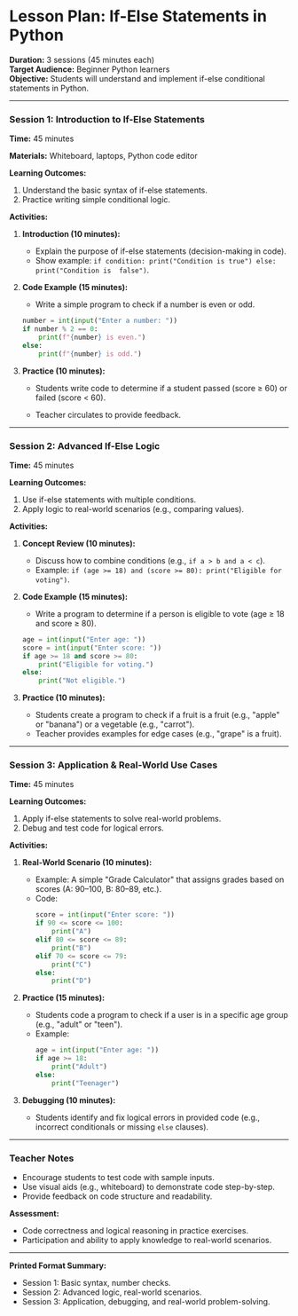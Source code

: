 # Lesson Plan: If-Else Statements in Python  
**Duration:** 3 sessions (45 minutes each)  
**Target Audience:** Beginner Python learners  
**Objective:** Students will understand and implement if-else conditional statements in 
Python.  

---

### **Session 1: Introduction to If-Else Statements**  
**Time:** 45 minutes  

**Materials:** Whiteboard, laptops, Python code editor  

**Learning Outcomes:**  
1. Understand the basic syntax of if-else statements.  
2. Practice writing simple conditional logic.  

**Activities:**  
1. **Introduction (10 minutes):**  
   - Explain the purpose of if-else statements (decision-making in code).  
   - Show example: `if condition: print("Condition is true") else: print("Condition is 
false")`.  

2. **Code Example (15 minutes):**  
   - Write a simple program to check if a number is even or odd.  
   ```python
   number = int(input("Enter a number: "))
   if number % 2 == 0:
       print(f"{number} is even.")
   else:
       print(f"{number} is odd.")
   ```  

3. **Practice (10 minutes):**  
   - Students write code to determine if a student passed (score ≥ 60) or failed (score < 60). 
 
   - Teacher circulates to provide feedback.  

---

### **Session 2: Advanced If-Else Logic**  
**Time:** 45 minutes  

**Learning Outcomes:**  
1. Use if-else statements with multiple conditions.  
2. Apply logic to real-world scenarios (e.g., comparing values).  

**Activities:**  
1. **Concept Review (10 minutes):**  
   - Discuss how to combine conditions (e.g., `if a > b and a < c`).  
   - Example: `if (age >= 18) and (score >= 80): print("Eligible for voting")`.  

2. **Code Example (15 minutes):**  
   - Write a program to determine if a person is eligible to vote (age ≥ 18 and score ≥ 80).  
   ```python
   age = int(input("Enter age: "))
   score = int(input("Enter score: "))
   if age >= 18 and score >= 80:
       print("Eligible for voting.")
   else:
       print("Not eligible.")
   ```  

3. **Practice (10 minutes):**  
   - Students create a program to check if a fruit is a fruit (e.g., "apple" or "banana") or a 
vegetable (e.g., "carrot").  
   - Teacher provides examples for edge cases (e.g., "grape" is a fruit).  

---

### **Session 3: Application & Real-World Use Cases**  
**Time:** 45 minutes  

**Learning Outcomes:**  
1. Apply if-else statements to solve real-world problems.  
2. Debug and test code for logical errors.  

**Activities:**  
1. **Real-World Scenario (10 minutes):**  
   - Example: A simple "Grade Calculator" that assigns grades based on scores (A: 90–100, B: 
80–89, etc.).  
   - Code:  
     ```python
     score = int(input("Enter score: "))
     if 90 <= score <= 100:
         print("A")
     elif 80 <= score <= 89:
         print("B")
     elif 70 <= score <= 79:
         print("C")
     else:
         print("D")
     ```  

2. **Practice (15 minutes):**  
   - Students code a program to check if a user is in a specific age group (e.g., "adult" or 
"teen").  
   - Example:  
     ```python
     age = int(input("Enter age: "))
     if age >= 18:
         print("Adult")
     else:
         print("Teenager")
     ```  

3. **Debugging (10 minutes):**  
   - Students identify and fix logical errors in provided code (e.g., incorrect conditionals 
or missing `else` clauses).  

---

### **Teacher Notes**  
- Encourage students to test code with sample inputs.  
- Use visual aids (e.g., whiteboard) to demonstrate code step-by-step.  
- Provide feedback on code structure and readability.  

**Assessment:**  
- Code correctness and logical reasoning in practice exercises.  
- Participation and ability to apply knowledge to real-world scenarios.  

---  
**Printed Format Summary:**  
- Session 1: Basic syntax, number checks.  
- Session 2: Advanced logic, real-world scenarios.  
- Session 3: Application, debugging, and real-world problem-solving.  
